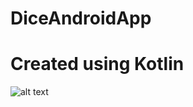 # DiceAndroidApp
# Created using Kotlin 
![alt text](http://drive.google.com/uc?export=view&id=1B2F6TyAA3ruHM91aJVxQYs6UroxE_QUm)
